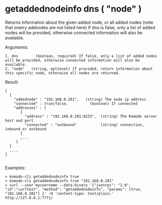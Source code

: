 # getaddednodeinfo dns ( "node" )

Returns information about the given added node, or all added nodes
(note that onetry addnodes are not listed here)
If dns is false, only a list of added nodes will be provided,
otherwise connected information will also be available.


Arguments:
```
1. dns        (boolean, required) If false, only a list of added nodes will be provided, otherwise connected information will also be available.
2. "node"   (string, optional) If provided, return information about this specific node, otherwise all nodes are returned.

```
Result:
```
[
  {
    "addednode" : "192.168.0.201",   (string) The node ip address
    "connected" : true|false,          (boolean) If connected
    "addresses" : [
       {
         "address" : "192.168.0.201:8233",  (string) The Komodo server host and port
         "connected" : "outbound"           (string) connection, inbound or outbound
       }
       ,...
     ]
  }
  ,...
]


```
Examples:
```
> komodo-cli getaddednodeinfo true
> komodo-cli getaddednodeinfo true "192.168.0.201"
> curl --user myusername --data-binary '{"jsonrpc": "1.0", "id":"curltest", "method": "getaddednodeinfo", "params": [true, "192.168.0.201"] }' -H 'content-type: text/plain;' http://127.0.0.1:7771/
```
